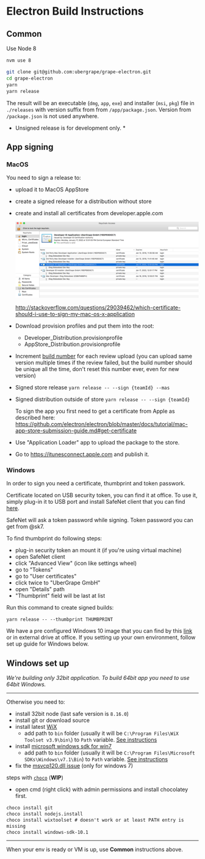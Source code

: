 # Electron Build Instructions

## Common

Use Node 8

```
nvm use 8
```

```bash
git clone git@github.com:ubergrape/grape-electron.git
cd grape-electron
yarn
yarn release
```

The result will be an executable (`dmg`, `app`, `exe`) and installer (`msi`, `pkg`) file in `./releases` with version suffix from from `/app/package.json`. Version from `/package.json` is not used anywhere.

- Unsigned release is for development only. \*

## App signing

### MacOS

You need to sign a release to:

- upload it to MacOS AppStore
- create a signed release for a distribution without store
- create and install all certificates from developer.apple.com

  ![](./images/mac-certificates-screen.png)

  http://stackoverflow.com/questions/29039462/which-certificate-should-i-use-to-sign-my-mac-os-x-application

- Download provision profiles and put them into the root:
  - Developer_Distribution.provisionprofile
  - AppStore_Distribution.provisionprofile
- Increment [build number](https://github.com/ubergrape/grape-electron/blob/master/app/package.json#L7) for each review upload (you can upload same version multiple times if the review failed, but the build number should be unique all the time, don't reset this number ever, even for new version)

- Signed store release `yarn release -- --sign {teamId} --mas`
- Signed distribution outside of store `yarn release -- --sign {teamId}`

  To sign the app you first need to get a certificate from Apple as described here: https://github.com/electron/electron/blob/master/docs/tutorial/mac-app-store-submission-guide.md#get-certificate

- Use "Application Loader" app to upload the package to the store.
- Go to https://itunesconnect.apple.com and publish it.

### Windows

In order to sign you need a certificate, thumbprint and token passwork.

Certificate located on USB security token, you can find it at office.
To use it, simply plug-in it to USB port and install SafeNet client that you can find [here](https://support.sectigo.com/Com_KnowledgeDetailPage?Id=kA01N000000zFLx).

SafeNet will ask a token password while signing. Token password you can get from @sk7.

To find thumbprint do following steps:
- plug-in security token an mount it (if you're using virtual machine)
- open SafeNet client
- click "Advanced View" (icon like settings wheel)
- go to "Tokens"
- go to "User certificates"
- click twice to "UberGrape GmbH"
- open "Details" path
- "Thumbprint" field will be last at list

Run this command to create signed builds:
```
yarn release -- --thumbprint THUMBPRINT
```

We have a pre configured Windows 10 image that you can find by this [link](https://drive.google.com/open?id=1RAozPUdoTJnvoF9BeNUUFbiBJQNILDyF) or in external drive at office. If you setting up your own environment, follow set up guide for Windows below.

## Windows set up

_We're building only 32bit application._
_To build 64bit app you need to use 64bit Windows._

---

Otherwise you need to:

- install 32bit node (last safe version is `8.16.0`)
- install git or download source
- install latest [WiX](http://wixtoolset.org/)
  - add path to `bin` folder (usually it will be `C:\Program Files\WiX Toolset v3.9\bin\`) to `Path` variable. [See instructions](http://www.nextofwindows.com/how-to-addedit-environment-variables-in-windows-7)
- install [microsoft windows sdk for win7](https://www.microsoft.com/en-us/download/details.aspx?id=8279)
  - add path to `bin` folder (usually it will be `C:\Program Files\Microsoft SDKs\Windows\v7.1\Bin`) to `Path` variable. [See instructions](http://www.nextofwindows.com/how-to-addedit-environment-variables-in-windows-7)
- fix the [msvcp120.dll issue](https://www.google.com.ua/webhp?sourceid=chrome-instant&ion=1&espv=2&ie=UTF-8#q=msvcp120+dll+windows) (only for windows 7)

steps with [`choco`](https://chocolatey.org/) (**WIP**)

- open cmd (right click) with admin permissions and install chocolatey first.

```
choco install git
choco install nodejs.install
choco install wixtoolset # doesn't work or at least PATH entry is missing
choco install windows-sdk-10.1
```

---

When your env is ready or VM is up, use **Common** instructions above.
